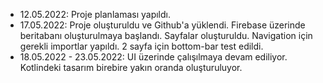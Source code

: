 - 12.05.2022: Proje planlaması yapıldı.
- 17.05.2022: Proje oluşturuldu ve Github'a yüklendi. Firebase üzerinde beritabanı oluşturulmaya başlandı.
Sayfalar oluşturuldu. Navigation için gerekli importlar yapıldı. 2 sayfa için bottom-bar test edildi.
- 18.05.2022 - 23.05.2022: UI üzerinde çalışılmaya devam ediliyor. Kotlindeki tasarım birebire yakın oranda oluşturuluyor.
